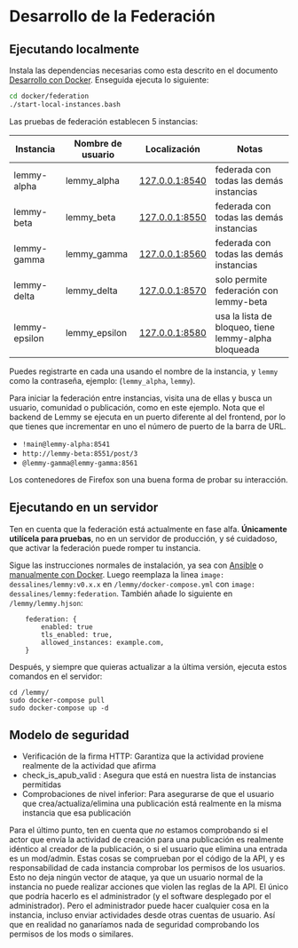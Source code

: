 # Desarrollo de la Federación

## Ejecutando localmente

Instala las dependencias necesarias como esta descrito en el documento [Desarrollo con Docker](docker_development.md). Enseguida ejecuta lo siguiente:

```bash
cd docker/federation
./start-local-instances.bash
```

Las pruebas de federación establecen 5 instancias:

Instancia | Nombre de usuario | Localización | Notas
--- | --- | --- | ---
lemmy-alpha | lemmy_alpha | [127.0.0.1:8540](http://127.0.0.1:8540) | federada con todas las demás instancias
lemmy-beta | lemmy_beta | [127.0.0.1:8550](http://127.0.0.1:8550) | federada con todas las demás instancias
lemmy-gamma | lemmy_gamma | [127.0.0.1:8560](http://127.0.0.1:8560) | federada con todas las demás instancias
lemmy-delta | lemmy_delta | [127.0.0.1:8570](http://127.0.0.1:8570) | solo permite federación con lemmy-beta
lemmy-epsilon | lemmy_epsilon | [127.0.0.1:8580](http://127.0.0.1:8580) | usa la lista de bloqueo, tiene lemmy-alpha bloqueada

Puedes registrarte en cada una usando el nombre de la instancia, y `lemmy` como la contraseña, ejemplo: (`lemmy_alpha`, `lemmy`). 

Para iniciar la federación entre instancias, visita una de ellas y busca un
usuario, comunidad o publicación, como en este ejemplo. Nota que el backend de Lemmy se ejecuta en un puerto diferente al del frontend, por lo que tienes que incrementar en uno el número de puerto de la barra de URL.
- `!main@lemmy-alpha:8541`
- `http://lemmy-beta:8551/post/3`
- `@lemmy-gamma@lemmy-gamma:8561`

Los contenedores de Firefox son una buena forma de probar su interacción.

## Ejecutando en un servidor

Ten en cuenta que la federación está actualmente en fase alfa. **Únicamente utilícela para pruebas**, no en un servidor de producción, y sé cuidadoso, que activar la federación puede romper tu instancia.

Sigue las instrucciones normales de instalación, ya sea con [Ansible](../administration/install_ansible.md) o
[manualmente con Docker](../administration/install_docker.md). Luego reemplaza la linea `image: dessalines/lemmy:v0.x.x` en 
`/lemmy/docker-compose.yml` con `image: dessalines/lemmy:federation`. También añade lo siguiente en `/lemmy/lemmy.hjson`:

```
    federation: {
        enabled: true
        tls_enabled: true,
        allowed_instances: example.com,
    }
```

Después, y siempre que quieras actualizar a la última versión, ejecuta estos comandos en el servidor:

```
cd /lemmy/
sudo docker-compose pull
sudo docker-compose up -d
```

## Modelo de seguridad

- Verificación de la firma HTTP: Garantiza que la actividad proviene realmente de la actividad que afirma
- check_is_apub_valid : Asegura que está en nuestra lista de instancias permitidas
- Comprobaciones de nivel inferior: Para asegurarse de que el usuario que crea/actualiza/elimina una publicación está realmente en la misma instancia que esa publicación

Para el último punto, ten en cuenta que *no* estamos comprobando si el actor que envía la actividad de creación para una publicación es realmente idéntico al creador de la publicación, o si el usuario que elimina una entrada es un mod/admin. Estas cosas se comprueban por el código de la API, y es responsabilidad de cada instancia comprobar los permisos de los usuarios. Esto no deja ningún vector de ataque, ya que un usuario normal de la instancia no puede realizar acciones que violen las reglas de la API. El único que podría hacerlo es el administrador (y el software desplegado por el administrador). Pero el administrador puede hacer cualquier cosa en la instancia, incluso enviar actividades desde otras cuentas de usuario. Así que en realidad no ganaríamos nada de seguridad comprobando los permisos de los mods o similares.
